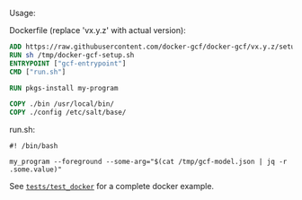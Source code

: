 Usage:

Dockerfile (replace 'vx.y.z' with actual version):
``` Dockerfile
ADD https://raw.githubusercontent.com/docker-gcf/docker-gcf/vx.y.z/setup.sh /tmp/docker-gcf-setup.sh
RUN sh /tmp/docker-gcf-setup.sh
ENTRYPOINT ["gcf-entrypoint"]
CMD ["run.sh"]

RUN pkgs-install my-program

COPY ./bin /usr/local/bin/
COPY ./config /etc/salt/base/

```

run.sh:
```shell
#! /bin/bash

my_program --foreground --some-arg="$(cat /tmp/gcf-model.json | jq -r .some.value)"
```

See [`tests/test_docker`](./tests/test_docker) for a complete docker example.
